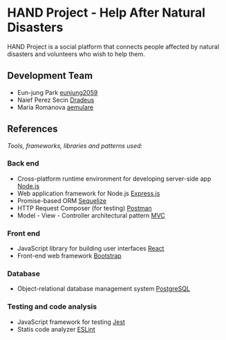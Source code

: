 # HAND Project - Help After Natural Disasters

HAND Project is a social platform that connects people affected by natural disasters and volunteers who wish to help them.

## Development Team
 - Eun-jung Park [eunjung2059](https://github.com/eunjung2059)
 - Naief Perez Secin [Dradeus](https://github.com/Dradeus)
 - Maria Romanova [aemulare](https://github.com/aemulare)


## References

_Tools, frameworks, libraries and patterns used:_

### Back end
- Cross-platform runtime environment for developing server-side app [Node.js](https://nodejs.org/en/)
- Web application framework for Node.js [Express.js](https://expressjs.com)
- Promise-based ORM [Sequelize](http://docs.sequelizejs.com)
- HTTP Request Composer (for testing) [Postman](https://www.getpostman.com)
- Model - View - Controller architectural pattern [MVC](https://en.wikipedia.org/wiki/Model–view–controller)

### Front end
- JavaScript library for building user interfaces [React](https://reactjs.org)
- Front-end web framework [Bootstrap](http://getbootstrap.com)

### Database
- Object-relational database management system [PostgreSQL](https://www.postgresql.org)

### Testing and code analysis
- JavaScript framework for testing [Jest](https://facebook.github.io/jest/)
- Statis code analyzer [ESLint](https://eslint.org)